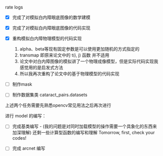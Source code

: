 rate logs

- [x] 完成了对模拟白内障眼底图像的数学建模
- [x] 完成了对模拟白内障眼底图像的代码实现
- [x] 重构模拟白内障物理模型的代码实现
  1. alpha、beta等现有固定参数是可以使用更加随机的方式指定的
  2. transmap 即原来论文中的 t(i, j) 函数 并不适用
  3. 论文中对白内障图像的模拟讲了一个物理成像模型，但是实际代码实现我感觉用的是启发式方法
  4. 所以我再次重构了论文中的基于物理模型的代码实现

- [ ] 制作mask
- [ ] 制作数据集类 cataract_pairs.datasets

上述两个任务需要先熟悉opencv常见用法之后再次进行

进行 model 的编写：

- [ ] 完成基类编写 - (我的问题是对同时加载模型的操作需要一个具象化的东西来加深理解) 还剩一些计算型函数的编写和理解
    Tomorrow, first, check your codes!
- [ ] 完成 arcnet 编写

